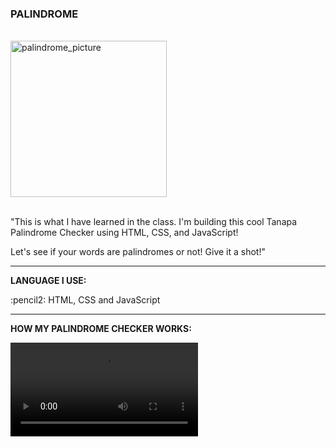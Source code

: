 <div>
  <h3>PALINDROME</h3>
  <br>
  <div>
    <img src="https://github.com/TanapaPalmer/PALINDROME/assets/119079803/42593e8f-1f0c-4ac5-9a63-952b917e97e0" alt="palindrome_picture" height="250"/>
  </div>
  <br>
  <p>"This is what I have learned in the class. I'm building this cool Tanapa Palindrome Checker using HTML, CSS, and JavaScript!</p>
  <p>Let's see if your words are palindromes or not! Give it a shot!"</p>

  <hr>

  <div>
    <p><strong>LANGUAGE I USE:</strong></p>
    <p>:pencil2: HTML, CSS and JavaScript</p>
  </div>

  <hr>

  <div>
    <p><strong>HOW MY PALINDROME CHECKER WORKS:</strong></p>
    <video src="https://github.com/TanapaPalmer/PALINDROME/assets/119079803/0808e812-7859-4147-b33d-8dd24d7818db"></video>
  </div>
</div>





